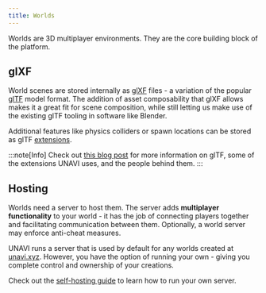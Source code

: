 ```yaml
---
title: Worlds
---
```


Worlds are 3D multiplayer environments.
They are the core building block of the platform.

## glXF

World scenes are stored internally as [glXF](https://github.com/KhronosGroup/glXF) files -
a variation of the popular [glTF](https://github.com/KhronosGroup/glTF) model format.
The addition of asset composability that glXF allows makes it a great fit for scene composition,
while still letting us make use of the existing glTF tooling in software like Blender.

Additional features like physics colliders or spawn locations can be stored as glTF [extensions](https://github.com/KhronosGroup/glTF/blob/main/extensions/README.md).

:::note[Info]
Check out [this blog post](https://mirror.xyz/m3org.eth/00qAzFnCCmAHrqGAQiqObgAD2x6E8wxKtsTSFtorhf0) for more information on glTF, some of the extensions UNAVI uses, and the people behind them.
:::

## Hosting

Worlds need a server to host them.
The server adds **multiplayer functionality** to your world -
it has the job of connecting players together and facilitating communication between them.
Optionally, a world server may enforce anti-cheat measures.

UNAVI runs a server that is used by default for any worlds created at [unavi.xyz](https://unavi.xyz).
However, you have the option of running your own - giving you complete control and ownership of your creations.

Check out the [self-hosting guide](/guides/self-hosting) to learn how to run your own server.
